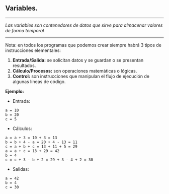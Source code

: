 
## Variables.
---

*Las variables son contenedores de datos que sirve para almacenar valores  de forma temporal*

---

Nota: en todos los programas que podemos crear siempre habrá 3 tipos de instrucciones elementales:

1. **Entrada/Salida:** se solicitan datos y se guardan o se presentan resultados.
2. **Cálculo/Procesos:** son operaciones matemáticas o lógicas.
3. **Control:** son instrucciones que manipulan el flujo de ejecución de algunas líneas de código.


**Ejemplo:**

* Entrada:
```
a = 10
b = 20
c = 5
```

* Cálculos:
```
a = a + 3 = 10 + 3 = 13
b = b + 4 - a = 20 + 4 - 13 = 11
c = a + b + c = 13 + 11 + 5 = 29
a = a + c = 13 + 29 = 42
b = 4
c = c + 3 - b + 2 = 29 + 3 - 4 + 2 = 30
```

* Salidas:
```
a = 42
b = 4
c = 30
```
